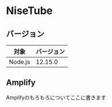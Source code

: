 # NiseTube

## バージョン
| 対象 | バージョン |
| --- | --- |
| Node.js | 12.15.0 |

## Amplify

Amplifyのもろもろについてここに書きます